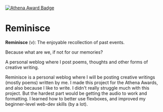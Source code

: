 [![Athena Award Badge](https://img.shields.io/endpoint?url=https%3A%2F%2Faward.athena.hackclub.com%2Fapi%2Fbadge)](https://award.athena.hackclub.com?utm_source=readme)

# Reminisce
**Reminisce** (v): The enjoyable recollection of past events.  

Because what are we, if not for our memories?


A personal weblog where I post poems, thoughts and other forms of creative writing.


Reminisce is a personal weblog where I will be posting creative writings (mostly poems) written by me. 
I made this project for the Athena Awards, and also because I like to write.
I didn't really struggle much with this project. But the hardest part would be getting the audio to work and formatting.
I learned how to better use flexboxes, and improved my beginner-level web-dev skills (by a lot).
